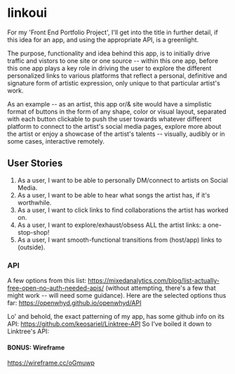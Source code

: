 # linkoui
For my 'Front End Portfolio Project', I'll get into the title in further detail, if this idea for an app, and using the appropriate API, is a greenlight.

The purpose, functionality and idea behind this app, is to initially drive traffic and vistors to one site or one source -- within this one app, before this one app plays a key role in driving the user to explore the different personalized links to various platforms that reflect a personal, definitive and signature form of artistic expression, only unique to that particular artist's work.

As an example -- as an artist, this app or/& site would have a simplistic format of buttons in the form of any shape, color or visual layout, separated with each button clickable to push the user towards whatever different platform to connect to the artist's social media pages, explore more about the artist or enjoy a showcase of the artist's talents -- visually, audibly or in some cases, interactive remotely.

## User Stories
1. As a user, I want to be able to personally DM/connect to artists on Social Media.
2. As a user, I want to be able to hear what songs the artist has, if it's worthwhile.
3. As a user, I want to click links to find collaborations the artist has worked on.
4. As a user, I want to explore/exhaust/obsess ALL the artist links: a one-stop-shop!
5. As a user, I want smooth-functional transitions from (host/app) links to (outside).

### API
A few options from this list: https://mixedanalytics.com/blog/list-actually-free-open-no-auth-needed-apis/
(without attempting, there's a few that might work -- will need some guidance).
Here are the selected options thus far:
https://openwhyd.github.io/openwhyd/API

Lo' and behold, the exact patterning of my app, has some github info on its API:
https://github.com/keosariel/Linktree-API 
So I've boiled it down to Linktree's API:  


#### BONUS: Wireframe
https://wireframe.cc/oGmuwp